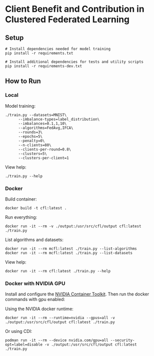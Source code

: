 # Client Benefit and Contribution in Clustered Federated Learning
## Setup
```shell
# Install dependencies needed for model training 
pip install -r requirements.txt

# Install additional dependencies for tests and utility scripts
pip install -r requirements-dev.txt
```

## How to Run
### Local
Model training:
```shell
./train.py --datasets=MNIST\
      --imbalance-types=label_distribution\
      --imbalances=0.1,1,10\
      --algorithms=FedAvg,IFCA\
      --rounds=3\
      --epochs=5\
      --penalty=0\
      --n-clients=80\
      --clients-per-round=0.8\
      --clusters=5\
      --clusters-per-client=1
```

View help:
```shell
./train.py --help
```

### Docker
Build container:
```shell
docker build -t cfl:latest .
```

Run everything:
```shell
docker run -it --rm -v ./output:/usr/src/cfl/output cfl:latest ./train.py
```

List algorithms and datasets:
```shell
docker run -it --rm mcfl:latest ./train.py --list-algorithms
docker run -it --rm mcfl:latest ./train.py --list-datasets
```

View help:
```shell
docker run -it --rm cfl:latest ./train.py --help
```

### Docker with NVIDIA GPU
Install and configure the [NVIDIA Container Toolkit](https://docs.nvidia.com/datacenter/cloud-native/container-toolkit/latest/install-guide.html).
Then run the docker commands with gpu enabled:

Using the NVIDIA docker runtime:
```shell
docker run -it --rm --runtime=nvidia --gpus=all -v ./output:/usr/src/cfl/output cfl:latest ./train.py
```

Or using CDI:
```shell
podman run -it --rm --device nvidia.com/gpu=all --security-opt=label=disable -v ./output:/usr/src/cfl/output cfl:latest ./train.py
```